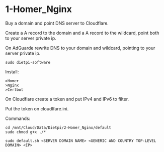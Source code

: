 # 1-Homer_Nginx

Buy a domain and point DNS server to Cloudflare.

Create a A record to the domain and a A record to the wildcard, point both to your server private ip.

On AdGuarde rewrite DNS to your domain and wildcard, pointing to your server private ip.

	sudo dietpi-software

Install:

	>Homer
	>Nginx
	>Certbot

On Cloudflare create a token and put IPv4 and IPv6 to filter.

Put the token on cloudlfare.ini.

Commands:

	cd /mnt/Cloud/Data/Dietpi/2-Homer_Nginx/default
	sudo chmod g+x ./*
	
	sudo default.sh <SERVER DOMAIN NAME> <GENERIC AND COUNTRY TOP-LEVEL DOMAIN> <IP>
